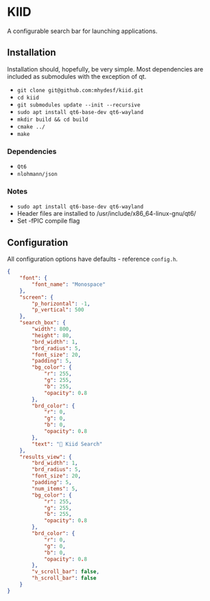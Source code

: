 # KIID
A configurable search bar for launching applications.

## Installation
Installation should, hopefully, be very simple. Most dependencies are included as submodules with the exception of qt.

* `git clone git@github.com:mhydesf/kiid.git`
* `cd kiid`
* `git submodules update --init --recursive`
* `sudo apt install qt6-base-dev qt6-wayland`
* `mkdir build && cd build`
* `cmake ../`
* `make`

### Dependencies
* `Qt6`
* `nlohmann/json`

### Notes
* `sudo apt install qt6-base-dev qt6-wayland`
* Header files are installed to /usr/include/x86_64-linux-gnu/qt6/
* Set -fPIC compile flag

## Configuration
All configuration options have defaults - reference `config.h`.

```json
{
    "font": {
        "font_name": "Monospace"
    },
    "screen": {
        "p_horizontal": -1,
        "p_vertical": 500
    },
    "search_box": {
        "width": 800,
        "height": 80,
        "brd_width": 1,
        "brd_radius": 5,
        "font_size": 20,
        "padding": 5,
        "bg_color": {
            "r": 255,
            "g": 255,
            "b": 255,
            "opacity": 0.8
        },
        "brd_color": {
            "r": 0,
            "g": 0,
            "b": 0,
            "opacity": 0.8
        },
        "text": " Kiid Search"
    },
    "results_view": {
        "brd_width": 1,
        "brd_radius": 5,
        "font_size": 20,
        "padding": 5,
        "num_items": 5,
        "bg_color": {
            "r": 255,
            "g": 255,
            "b": 255,
            "opacity": 0.8
        },
        "brd_color": {
            "r": 0,
            "g": 0,
            "b": 0,
            "opacity": 0.8
        },
        "v_scroll_bar": false,
        "h_scroll_bar": false
    }
}
```

